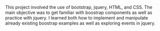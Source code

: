 This project involved the use of bootstrap, jquery, HTML, and CSS. 
The main objective was to get familiar with boostrap components as well as practice with jquery.
I learned both how to implement and manipulate already existing boostrap examples as well as exploring events in jquery. 
